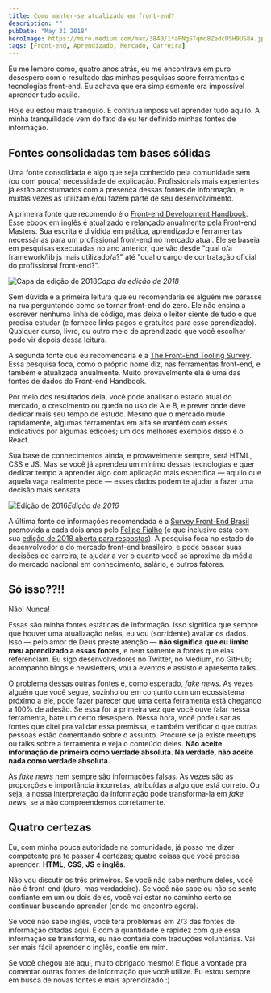 ```yaml
---
title: Como manter-se atualizado em front-end?
description: ""
pubDate: "May 31 2018"
heroImage: https://miro.medium.com/max/3840/1*aPNgSTqmd8ZedcUSH9US8A.jpeg
tags: [Front-end, Aprendizado, Mercado, Carreira]
---
```


Eu me lembro como, quatro anos atrás, eu me encontrava em puro desespero com o resultado das minhas pesquisas sobre ferramentas e tecnologias front-end. Eu achava que era simplesmente era impossível aprender tudo aquilo.

Hoje eu estou mais tranquilo. E continua impossível aprender tudo aquilo. A minha tranquilidade vem do fato de eu ter definido minhas fontes de informação.

## **Fontes consolidadas tem bases sólidas**

Uma fonte consolidada é algo que seja conhecido pela comunidade sem (ou com pouca) necessidade de explicação. Profissionais mais experientes já estão acostumados com a presença dessas fontes de informação, e muitas vezes as utilizam e/ou fazem parte de seu desenvolvimento.

A primeira fonte que recomendo é o [Front-end Development Handbook](https://github.com/FrontendMasters/front-end-handbook-2018). Esse ebook em inglês é atualizado e relançado anualmente pela Front-end Masters. Sua escrita é dividida em prática, aprendizado e ferramentas necessárias para um profissional front-end no mercado atual. Ele se baseia em pesquisas executadas no ano anterior, que vão desde "qual o/a framework/lib js mais utilizado/a?" até "qual o cargo de contratação oficial do profissional front-end?".

![Capa da edição de 2018](https://cdn-images-1.medium.com/max/2000/1*g87gOnQJPgEjtqjawV7w8A.jpeg)_Capa da edição de 2018_

Sem dúvida é a primeira leitura que eu recomendaria se alguém me parasse na rua perguntando como se tornar front-end do zero. Ele não ensina a escrever nenhuma linha de código, mas deixa o leitor ciente de tudo o que precisa estudar (e fornece links pagos e gratuitos para esse aprendizado). Qualquer curso, livro, ou outro meio de aprendizado que você escolher pode vir depois dessa leitura.

A segunda fonte que eu recomendaria é a [The Front-End Tooling Survey](https://ashleynolan.co.uk/blog/frontend-tooling-survey-2018-results). Essa pesquisa foca, como o próprio nome diz, nas ferramentas front-end, e também é atualizada anualmente. Muito provavelmente ela é uma das fontes de dados do Front-end Handbook.

Por meio dos resultados dela, você pode analisar o estado atual do mercado, o crescimento ou queda no uso de A e B, e prever onde deve dedicar mais seu tempo de estudo. Mesmo que o mercado mude rapidamente, algumas ferramentas em alta se mantém com esses indicativos por algumas edições; um dos melhores exemplos disso é o React.

Sua base de conhecimentos ainda, e provavelmente sempre, será HTML, CSS e JS. Mas se você já aprendeu um mínimo dessas tecnologias e quer dedicar tempo a aprender algo com aplicação mais especifica — aquilo que aquela vaga realmente pede — esses dados podem te ajudar a fazer uma decisão mais sensata.

![Edição de 2016](https://cdn-images-1.medium.com/max/2412/1*tFIqu27LmlbDDWW_S9RVog.png)_Edição de 2016_

A última fonte de informações recomendada é a [Survey Front-End Brasil](https://www.felipefialho.com/survey/) promovida a cada dois anos pelo [Felipe Fialho](undefined) (e que inclusive está com sua [edição de 2018 aberta para respostas](https://lfeh.typeform.com/to/Uh07u5)). A pesquisa foca no estado do desenvolvedor e do mercado front-end brasileiro, e pode basear suas decisões de carreira, te ajudar a ver o quanto você se aproxima da média do mercado nacional em conhecimento, salário, e outros fatores.

## Só isso??!!

Não! Nunca!

Essas são minha fontes estáticas de informação. Isso significa que sempre que houver uma atualização nelas, eu vou (sorridente) avaliar os dados. Isso — pelo amor de Deus preste atenção — **não significa que eu limito meu aprendizado a essas fontes**, e nem somente a fontes que elas referenciam. Eu sigo desenvolvedores no Twitter, no Medium, no GitHub; acompanho blogs e newsletters, vou a eventos e assisto e apresento talks…

O problema dessas outras fontes é, como esperado, _fake news_. As vezes alguém que você segue, sozinho ou em conjunto com um ecossistema próximo a ele, pode fazer parecer que uma certa ferramenta está chegando a 100% de adesão. Se essa for a primeira vez que você ouve falar nessa ferramenta, bate um certo desespero. Nessa hora, você pode usar as fontes que citei pra validar essa premissa, e também verificar o que outras pessoas estão comentando sobre o assunto. Procure se já existe meetups ou talks sobre a ferramenta e veja o conteúdo deles. **Não aceite informação de primeira como verdade absoluta. Na verdade, não aceite nada como verdade absoluta.**

As _fake news_ nem sempre são informações falsas. As vezes são as proporções e importância incorretas, atribuídas a algo que está correto. Ou seja, a nossa interpretação da informação pode transforma-la em _fake news_, se a não compreendemos corretamente.

## **Quatro certezas**

Eu, com minha pouca autoridade na comunidade, já posso me dizer competente pra te passar 4 certezas; quatro coisas que você precisa aprender: **HTML**, **CSS**, **JS** e **inglês**.

Não vou discutir os três primeiros. Se você não sabe nenhum deles, você não é front-end (duro, mas verdadeiro). Se você não sabe ou não se sente confiante em um ou dois deles, você vai estar no caminho certo se continuar buscando aprender (onde me encontro agora).

Se você não sabe inglês, você terá problemas em 2/3 das fontes de informação citadas aqui. E com a quantidade e rapidez com que essa informação se transforma, eu não contaria com traduções voluntárias. Vai ser mais fácil aprender o inglês, confie em mim.

Se você chegou até aqui, muito obrigado mesmo! E fique a vontade pra comentar outras fontes de informação que você utilize. Eu estou sempre em busca de novas fontes e mais aprendizado :)

